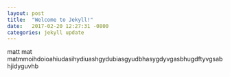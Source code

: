 ```yaml
---
layout: post
title:  "Welcome to Jekyll!"
date:   2017-02-20 12:27:31 -0800
categories: jekyll update
---
```


matt
mat
matmmoihdoioahiudasihydiuashgydubiasgyudbhasygdyvgasbhugdftyvgsabhjidyguvhb
